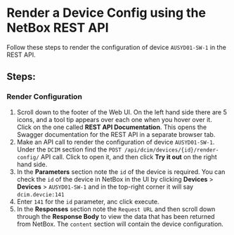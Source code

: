 # Render a Device Config using the NetBox REST API

Follow these steps to render the configuration of device `AUSYD01-SW-1` in the REST API. 

## Steps:

### Render Configuration
1. Scroll down to the footer of the Web UI. On the left hand side there are 5 icons, and a tool tip appears over each one when you hover over it. Click on the one called **REST API Documentation**. This opens the Swagger documentation for the REST API in a separate browser tab.  
2. Make an API call to render the configuration of device `AUSYD01-SW-1`. Under the `DCIM` section find the `POST /api/dcim/devices/{id}/render-config/` API call. Click to open it, and then click **Try it out** on the right hand side.
3. In the **Parameters** section note the `id` of the device is required. You can check the `id` of the device in NetBox in the UI by clicking **Devices** > **Devices** > `AUSYD01-SW-1` and in the top-right corner it will say `dcim.devcie:141`
4. Enter `141` for the `id` parameter, anc click execute. 
5. In the **Responses** section note the `Request URL` and then scroll down through the **Response Body** to view the data that has been returned from NetBox. The `content` section will contain the device configuration. 